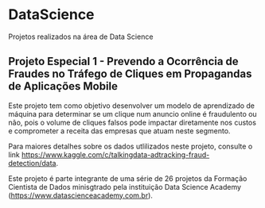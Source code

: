 # DataScience
Projetos realizados na área de Data Science

## Projeto Especial 1 - Prevendo a Ocorrência de Fraudes no Tráfego de Cliques em Propagandas de Aplicações Mobile
Este projeto tem como objetivo desenvolver um modelo de aprendizado de máquina para determinar se um clique num anuncio online é fraudulento ou não, pois o volume de cliques falsos pode impactar diretamente nos custos e comprometer a receita das empresas que atuam neste segmento.

Para maiores detalhes sobre os dados utlilizados neste projeto, consulte o link https://www.kaggle.com/c/talkingdata-adtracking-fraud-detection/data.

Este projeto é parte integrante de uma série de 26 projetos da Formação Cientista de Dados minisgtrado pela instituição Data Science Academy (https://www.datascienceacademy.com.br).
